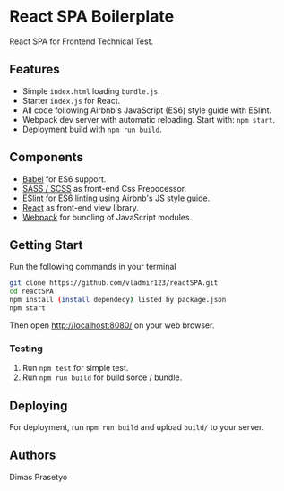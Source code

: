 # React SPA Boilerplate

React SPA for Frontend Technical Test.


## Features

- Simple `index.html` loading `bundle.js`.
- Starter `index.js` for React.
- All code following Airbnb's JavaScript (ES6) style guide with ESlint.
- Webpack dev server with automatic reloading. Start with: `npm start`.
- Deployment build with `npm run build`.

## Components

- [Babel](https://babeljs.io) for ES6 support.
- [SASS / SCSS](https://sass-lang.com/) as front-end Css Prepocessor.
- [ESlint](http://eslint.org) for ES6 linting using Airbnb's JS style guide.
- [React](https://facebook.github.io/react/) as front-end view library.
- [Webpack](https://webpack.github.io) for bundling of JavaScript modules.

## Getting Start

Run the following commands in your terminal

```bash
git clone https://github.com/vladmir123/reactSPA.git
cd reactSPA
npm install (install dependecy) listed by package.json 
npm start
```

Then open [http://localhost:8080/](http://localhost:8080/) on your web browser.

### Testing

1. Run `npm test` for simple test.
2. Run `npm run build` for build sorce / bundle.


## Deploying

For deployment, run `npm run build` and upload `build/` to your server.


## Authors
Dimas Prasetyo
